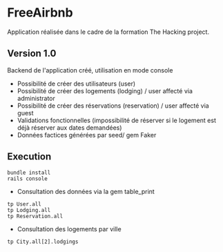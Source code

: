 # FreeAirbnb

Application réalisée dans le cadre de la formation The Hacking project.

## Version 1.0

Backend de l'application créé, utilisation en mode console

* Possibilité de créer des utilisateurs (user)
* Possibilité de créer des logements (lodging) / user affecté via administrator
* Possibilité de créer des réservations (reservation) / user affecté via guest
* Validations fonctionnelles (impossibilité de réserver si le logement est déjà réserver aux dates demandées)
* Données factices générées par seed/ gem Faker

## Execution

```
bundle install
rails console
```

* Consultation des données via la gem table_print

```
tp User.all
tp Lodging.all
tp Reservation.all
```

* Consultation des logements par ville

```
tp City.all[2].lodgings
```

